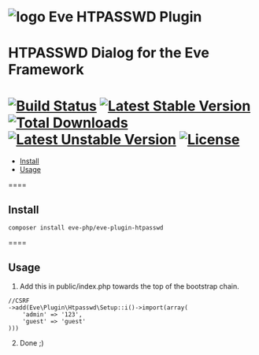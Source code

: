 ![logo](http://eden.openovate.com/assets/images/cloud-social.png) Eve HTPASSWD Plugin
====
HTPASSWD Dialog for the Eve Framework
====
[![Build Status](https://travis-ci.org/Eve-PHP/eve-plugin-htpasswd.svg)](https://travis-ci.org/eve-php/eve-plugin-htpasswd) [![Latest Stable Version](https://poser.pugx.org/eve-php/eve-plugin-htpasswd/v/stable)](https://packagist.org/packages/eve-php/eve-plugin-htpasswd) [![Total Downloads](https://poser.pugx.org/eve-php/eve-plugin-htpasswd/downloads)](https://packagist.org/packages/eve-php/eve-plugin-htpasswd) [![Latest Unstable Version](https://poser.pugx.org/eve-php/eve-plugin-htpasswd/v/unstable)](https://packagist.org/packages/eve-php/eve-plugin-htpasswd) [![License](https://poser.pugx.org/eve-php/eve-plugin-htpasswd/license)](https://packagist.org/packages/eve-php/eve-plugin-htpasswd)
====

- [Install](#install)
- [Usage](#usage)

====

<a name="install"></a>
## Install

`composer install eve-php/eve-plugin-htpasswd`

====

<a name="usage"></a>
## Usage

1. Add this in public/index.php towards the top of the bootstrap chain.

```
//CSRF
->add(Eve\Plugin\Htpasswd\Setup::i()->import(array(
	'admin' => '123',
	'guest' => 'guest'
)))
```

2. Done ;)
